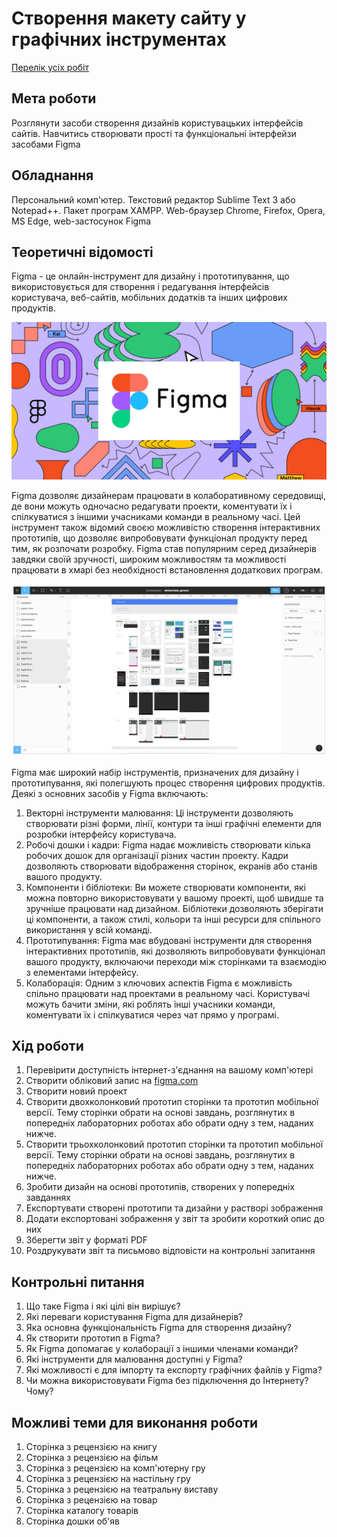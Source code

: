 # Створення макету сайту у графічних інструментах

[Перелік усіх робіт](README.md)

## Мета роботи

Розглянути засоби створення дизайнів користувацьких інтерфейсів сайтів. Навчитись створювати прості та функціональні інтерфейзи засобами Figma

## Обладнання

Персональний комп'ютер. Текстовий редактор Sublime Text 3 або Notepad++. Пакет програм XAMPP. Web-браузер Chrome, Firefox, Opera, MS Edge, web-застосунок Figma

## Теоретичні відомості

Figma - це онлайн-інструмент для дизайну і прототипування, що використовується для створення і редагування інтерфейсів користувача, веб-сайтів, мобільних додатків та інших цифрових продуктів. 

![](img/lab-06/06-010.png)

Figma дозволяє дизайнерам працювати в колаборативному середовищі, де вони можуть одночасно редагувати проекти, коментувати їх і спілкуватися з іншими учасниками команди в реальному часі. Цей інструмент також відомий своєю можливістю створення інтерактивних прототипів, що дозволяє випробовувати функціонал продукту перед тим, як розпочати розробку. Figma став популярним серед дизайнерів завдяки своїй зручності, широким можливостям та можливості працювати в хмарі без необхідності встановлення додаткових програм.

![](img/lab-06/06-020.png)

Figma має широкий набір інструментів, призначених для дизайну і прототипування, які полегшують процес створення цифрових продуктів. Деякі з основних засобів у Figma включають:

1. Векторні інструменти малювання: Ці інструменти дозволяють створювати різні форми, лінії, контури та інші графічні елементи для розробки інтерфейсу користувача.
2. Робочі дошки і кадри: Figma надає можливість створювати кілька робочих дошок для організації різних частин проекту. Кадри дозволяють створювати відображення сторінок, екранів або станів вашого продукту.
3. Компоненти і бібліотеки: Ви можете створювати компоненти, які можна повторно використовувати у вашому проекті, щоб швидше та зручніше працювати над дизайном. Бібліотеки дозволяють зберігати ці компоненти, а також стилі, кольори та інші ресурси для спільного використання у всій команді.
4. Прототипування: Figma має вбудовані інструменти для створення інтерактивних прототипів, які дозволяють випробовувати функціонал вашого продукту, включаючи переходи між сторінками та взаємодію з елементами інтерфейсу.
5. Колаборація: Одним з ключових аспектів Figma є можливість спільно працювати над проектами в реальному часі. Користувачі можуть бачити зміни, які роблять інші учасники команди, коментувати їх і спілкуватися через чат прямо у програмі.

## Хід роботи

1. Перевірити доступність інтернет-з'єднання на вашому комп'ютері
2. Створити обліковий запис на [figma.com](https://www.figma.com/)
3. Створити новий проект
4. Створити двохколонковий прототип сторінки та прототип мобільної версії. Тему сторінки обрати на основі завдань, розглянутих в попередніх лабораторних роботах або обрати одну з тем, наданих нижче.
4. Створити трьохколонковий прототип сторінки та прототип мобільної версії. Тему сторінки обрати на основі завдань, розглянутих в попередніх лабораторних роботах або обрати одну з тем, наданих нижче.
5. Зробити дизайн на основі прототипів, створених у попередніх завданнях
6. Експортувати створені прототипи та дизайни у растворі зображення
7. Додати експортовані зображення у звіт та зробити короткий опис до них
8. Зберегти звіт у форматі PDF
9.  Роздрукувати звіт та письмово відповісти на контрольні запитання

## Контрольні питання

1. Що таке Figma і які цілі він вирішує?
2. Які переваги користування Figma для дизайнерів?
3. Яка основна функціональність Figma для створення дизайну?
4. Як створити прототип в Figma?
5. Як Figma допомагає у колаборації з іншими членами команди?
6. Які інструменти для малювання доступні у Figma?
7. Які можливості є для імпорту та експорту графічних файлів у Figma?
8. Чи можна використовувати Figma без підключення до Інтернету? Чому?

## Можливі теми для виконання роботи

1. Сторінка з рецензією на книгу
2. Сторінка з рецензією на фільм
3. Сторінка з рецензією на комп'ютерну гру
4. Сторінка з рецензією на настільну гру
5. Сторінка з рецензією на театральну виставу
6. Сторінка з рецензією на товар
7. Сторінка каталогу товарів
8. Сторінка дошки об'яв
 